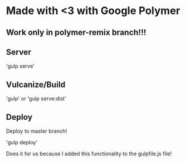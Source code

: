 # Made with <3 with Google Polymer

## Work only in polymer-remix branch!!!

## Server

'gulp serve'

## Vulcanize/Build

'gulp' or 'gulp serve:dist'

## Deploy

Deploy to master branch!

'gulp deploy'

Does it for us because I added this functionality to the gulpfile.js file!

